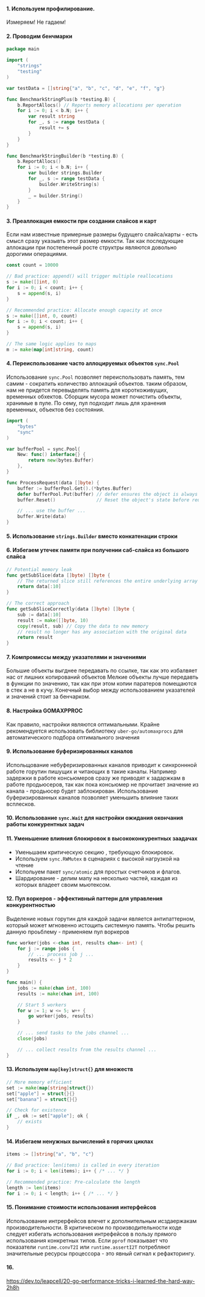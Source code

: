 
#### 1. Используем профилирование.
Измеряем! Не гадаем!

#### 2. Проводим бенчмарки
```go
package main

import (
    "strings"
    "testing"
)

var testData = []string{"a", "b", "c", "d", "e", "f", "g"}

func BenchmarkStringPlus(b *testing.B) {
    b.ReportAllocs() // Reports memory allocations per operation
    for i := 0; i < b.N; i++ {
        var result string
        for _, s := range testData {
            result += s
        }
    }
}

func BenchmarkStringBuilder(b *testing.B) {
    b.ReportAllocs()
    for i := 0; i < b.N; i++ {
        var builder strings.Builder
        for _, s := range testData {
            builder.WriteString(s)
        }
        _ = builder.String()
    }
}
```


#### 3.  Преаллокация емкости при создании слайсов и карт
Если нам известные примерные размеры будущего слайса/карты - есть смысл сразу  указывть этот размер емкости. Так как  последующие аллокации при постепенный росте структры  являются довольно дорогими операциями.
```go
const count = 10000

// Bad practice: append() will trigger multiple reallocations
s := make([]int, 0)
for i := 0; i < count; i++ {
    s = append(s, i)
}

// Recommended practice: Allocate enough capacity at once
s := make([]int, 0, count)
for i := 0; i < count; i++ {
    s = append(s, i)
}

// The same logic applies to maps
m := make(map[int]string, count)
```

#### 4. Переиспользование часто аллоцируемых объектов `sync.Pool`
Использование `sync.Pool`  позволяет переиспользовать память, тем самим - сократить количество аллокаций объектов. таким образом, нам не придется перевыделять память для короткоживущих, временных обхектов.
Сборщик мусора может почистить объекты, хранимые в пуле. По сему, пул подходит лишь для хранения временных, объектов без состояния.

```go
import (
    "bytes"
    "sync"
)

var bufferPool = sync.Pool{
    New: func() interface{} {
        return new(bytes.Buffer)
    },
}

func ProcessRequest(data []byte) {
    buffer := bufferPool.Get().(*bytes.Buffer)
    defer bufferPool.Put(buffer) // defer ensures the object is always returned
    buffer.Reset()               // Reset the object's state before reuse

    // ... use the buffer ...
    buffer.Write(data)
}
```


#### 5. Использование `strings.Builder` вместо конкатенации строки

#### 6. Избегаем утечек памяти при получении саб-слайса из большого слайса

```go
// Potential memory leak
func getSubSlice(data []byte) []byte {
    // The returned slice still references the entire underlying array of data
    return data[:10]
}

// The correct approach
func getSubSliceCorrectly(data []byte) []byte {
    sub := data[:10]
    result := make([]byte, 10)
    copy(result, sub) // Copy the data to new memory
    // result no longer has any association with the original data
    return result
}
```

#### 7. Компромиссы между указателями и значениями
Большие объекты выгднее передавать по ссылке, так как это избалвяет нас от лишних копирований объектов
Мелкие объекты лучше передавть в функции  по значению, так как при этом копии паратеров помещаются в стек а не в кучу. 
Конечный выбор между использованием указателей и значений стоит за бенчарком.


#### 8. Настройка GOMAXPPROC
Как правило, настройки являются оптимальными.
Крайне рекомендуется использовать библиотеку `uber-go/automaxprocs`  для автоматического подбора оптимального значения
#### 9. Иcпользование  буферизированных каналов
Испольщование небуферизированных каналов приводит к синхроннной работе горутин пишущих и читающих в такие каналы. Например задержки в работе консьюмеров сразу же приводят к задаржкам в работе продьюсеров, так как пока консьюмер не прочитает значение из канала - продьюсер будет заблокирован.
Использование буферизированных каналов позволяет уменьшить влияние таких всплесков.

#### 10. Иcпользование `sync.Wait` для настройки ожидания окончания работы   конкурентных задач

#### 11. Уменьшение влияния блокировок в высококонкурентных заадачах
- Уменьшаем критическую секцию , требующую блокировок. 
- Используем `sync.RWMutex` в сценариях с высокой нагрузкой на чтение
- Испольуем пакет `sync/atomic` для простых счетчиков и флагов. 
- Шардирование - делим мапу на несколько частей, каждая из которых владеет своим мьютексом.

#### 12. Пул воркеров - эффективный паттерн для управления конкурентностью
Выделение новых горутин для каждой задачи является антипаттерном, который может мгновенно истощить системную  память. Чтобы решить данную проьблему -  применяем пул воркеров 
```go
func worker(jobs <-chan int, results chan<- int) {
    for j := range jobs {
        // ... process job j ...
        results <- j * 2
    }
}

func main() {
    jobs := make(chan int, 100)
    results := make(chan int, 100)

    // Start 5 workers
    for w := 1; w <= 5; w++ {
        go worker(jobs, results)
    }

    // ... send tasks to the jobs channel ...
    close(jobs)

    // ... collect results from the results channel ...
}
```

#### 13. Используем `map[key]struct{}` для множеств
```go
// More memory efficient
set := make(map[string]struct{})
set["apple"] = struct{}{}
set["banana"] = struct{}{}

// Check for existence
if _, ok := set["apple"]; ok {
    // exists
}
```

#### 14. Избегаем ненужных вычислений в горячих циклах 
```go
items := []string{"a", "b", "c"}

// Bad practice: len(items) is called in every iteration
for i := 0; i < len(items); i++ { /* ... */ }

// Recommended practice: Pre-calculate the length
length := len(items)
for i := 0; i < length; i++ { /* ... */ }
```

#### 15. Понимание стоимости использования интерфейсов
Использование интрерфейсов влечет к дополнительным исздаержакам производительности.
В критическом по производительности  коде следует избегать использования интрефейсов в пользу прямого использования конкретных типов.
Если `pprof` показывает что показатели `runtime.convT2I` или `runtime.assertI2T` потребляют значительные ресурсы процессора - это явный сигнал к рефакторингу.

#### 16. 


https://dev.to/leapcell/20-go-performance-tricks-i-learned-the-hard-way-2h8h